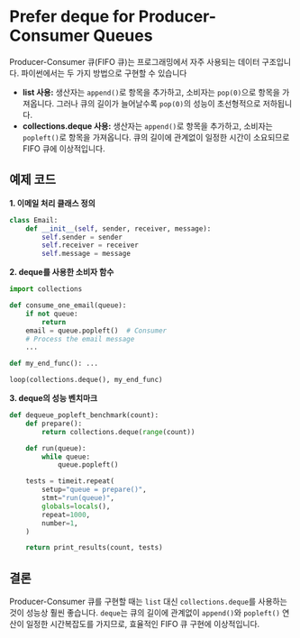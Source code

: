 # Prefer deque for Producer-Consumer Queues

Producer-Consumer 큐(FIFO 큐)는 프로그래밍에서 자주 사용되는 데이터 구조입니다. 파이썬에서는 두 가지 방법으로 구현할 수 있습니다

- **list 사용:** 생산자는 `append()`로 항목을 추가하고, 소비자는 `pop(0)`으로 항목을 가져옵니다. 그러나 큐의 길이가 늘어날수록 `pop(0)`의 성능이 초선형적으로 저하됩니다.
- **collections.deque 사용:** 생산자는 `append()`로 항목을 추가하고, 소비자는 `popleft()`로 항목을 가져옵니다. 큐의 길이에 관계없이 일정한 시간이 소요되므로 FIFO 큐에 이상적입니다.

## 예제 코드

**1. 이메일 처리 클래스 정의**

```python
class Email:
    def __init__(self, sender, receiver, message):
        self.sender = sender
        self.receiver = receiver
        self.message = message

```

**2. deque를 사용한 소비자 함수**

```python
import collections

def consume_one_email(queue):
    if not queue:
        return
    email = queue.popleft()  # Consumer
    # Process the email message
    ...

def my_end_func(): ...

loop(collections.deque(), my_end_func)

```

**3. deque의 성능 벤치마크**

```python
def dequeue_popleft_benchmark(count):
    def prepare():
        return collections.deque(range(count))

    def run(queue):
        while queue:
            queue.popleft()

    tests = timeit.repeat(
        setup="queue = prepare()",
        stmt="run(queue)",
        globals=locals(),
        repeat=1000,
        number=1,
    )

    return print_results(count, tests)

```

## 결론

Producer-Consumer 큐를 구현할 때는 `list` 대신 `collections.deque`를 사용하는 것이 성능상 훨씬 좋습니다. `deque`는 큐의 길이에 관계없이 `append()`와 `popleft()` 연산이 일정한 시간복잡도를 가지므로, 효율적인 FIFO 큐 구현에 이상적입니다.
